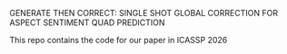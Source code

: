 GENERATE THEN CORRECT: SINGLE SHOT GLOBAL CORRECTION FOR ASPECT SENTIMENT QUAD PREDICTION


This repo contains the code for our paper <GENERATE THEN CORRECT: SINGLE SHOT GLOBAL CORRECTION FOR ASPECT SENTIMENT QUAD PREDICTION>  in ICASSP 2026
